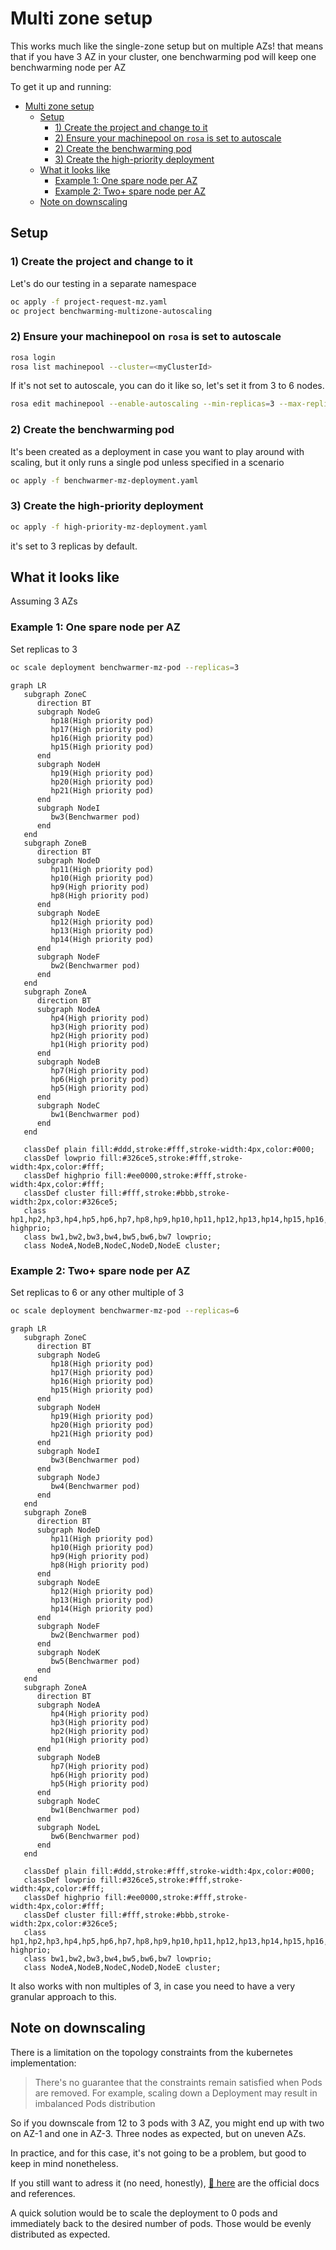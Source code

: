 # Multi zone setup

This works much like the single-zone setup but on multiple AZs! that means that if you have 3 AZ in your cluster, one benchwarming pod will keep one benchwarming node per AZ

To get it up and running:

- [Multi zone setup](#multi-zone-setup)
	- [Setup](#setup)
		- [1) Create the project and change to it](#1-create-the-project-and-change-to-it)
		- [2) Ensure your machinepool on `rosa` is set to autoscale](#2-ensure-your-machinepool-on-rosa-is-set-to-autoscale)
		- [2) Create the benchwarming pod](#2-create-the-benchwarming-pod)
		- [3) Create the high-priority deployment](#3-create-the-high-priority-deployment)
	- [What it looks like](#what-it-looks-like)
		- [Example 1: One spare node per AZ](#example-1-one-spare-node-per-az)
		- [Example 2: Two+ spare node per AZ](#example-2-two-spare-node-per-az)
	- [Note on downscaling](#note-on-downscaling)

## Setup

### 1) Create the project and change to it

Let's do our testing in a separate namespace

```bash
oc apply -f project-request-mz.yaml
oc project benchwarming-multizone-autoscaling
```

### 2) Ensure your machinepool on `rosa` is set to autoscale

```bash
rosa login
rosa list machinepool --cluster=<myClusterId>
```

If it's not set to autoscale, you can do it like so, let's set it from 3 to 6 nodes.

```bash
rosa edit machinepool --enable-autoscaling --min-replicas=3 --max-replicas=6 --cluster=<myClusterId> <myMachinePoolId>
```

### 2) Create the benchwarming pod

It's been created as a deployment in case you want to play around with scaling, but it only runs a single pod unless specified in a scenario

```bash
oc apply -f benchwarmer-mz-deployment.yaml
```

### 3) Create the high-priority deployment

```bash
oc apply -f high-priority-mz-deployment.yaml
```

it's set to 3 replicas by default.

## What it looks like

Assuming 3 AZs

### Example 1: One spare node per AZ

Set replicas to 3

```bash
oc scale deployment benchwarmer-mz-pod --replicas=3
```

```mermaid
graph LR
   subgraph ZoneC
      direction BT
      subgraph NodeG
         hp18(High priority pod)
         hp17(High priority pod)
         hp16(High priority pod)
         hp15(High priority pod)
      end
      subgraph NodeH
         hp19(High priority pod)
         hp20(High priority pod)
         hp21(High priority pod)
      end
      subgraph NodeI
         bw3(Benchwarmer pod)
      end
   end
   subgraph ZoneB
      direction BT
      subgraph NodeD
         hp11(High priority pod)
         hp10(High priority pod)
         hp9(High priority pod)
         hp8(High priority pod)
      end
      subgraph NodeE
         hp12(High priority pod)
         hp13(High priority pod)
         hp14(High priority pod)
      end
      subgraph NodeF
         bw2(Benchwarmer pod)
      end
   end
   subgraph ZoneA
      direction BT
      subgraph NodeA
         hp4(High priority pod)
         hp3(High priority pod)
         hp2(High priority pod)
         hp1(High priority pod)
      end
      subgraph NodeB
         hp7(High priority pod)
         hp6(High priority pod)
         hp5(High priority pod)
      end
      subgraph NodeC
         bw1(Benchwarmer pod)
      end
   end

   classDef plain fill:#ddd,stroke:#fff,stroke-width:4px,color:#000;
   classDef lowprio fill:#326ce5,stroke:#fff,stroke-width:4px,color:#fff;
   classDef highprio fill:#ee0000,stroke:#fff,stroke-width:4px,color:#fff;
   classDef cluster fill:#fff,stroke:#bbb,stroke-width:2px,color:#326ce5;
   class hp1,hp2,hp3,hp4,hp5,hp6,hp7,hp8,hp9,hp10,hp11,hp12,hp13,hp14,hp15,hp16,hp17,hp18,hp19,hp20,hp21 highprio;
   class bw1,bw2,bw3,bw4,bw5,bw6,bw7 lowprio;
   class NodeA,NodeB,NodeC,NodeD,NodeE cluster;
```

### Example 2: Two+ spare node per AZ

Set replicas to 6 or any other multiple of 3

```bash
oc scale deployment benchwarmer-mz-pod --replicas=6
```

```mermaid
graph LR
   subgraph ZoneC
      direction BT
      subgraph NodeG
         hp18(High priority pod)
         hp17(High priority pod)
         hp16(High priority pod)
         hp15(High priority pod)
      end
      subgraph NodeH
         hp19(High priority pod)
         hp20(High priority pod)
         hp21(High priority pod)
      end
      subgraph NodeI
         bw3(Benchwarmer pod)
      end
      subgraph NodeJ
         bw4(Benchwarmer pod)
      end
   end
   subgraph ZoneB
      direction BT
      subgraph NodeD
         hp11(High priority pod)
         hp10(High priority pod)
         hp9(High priority pod)
         hp8(High priority pod)
      end
      subgraph NodeE
         hp12(High priority pod)
         hp13(High priority pod)
         hp14(High priority pod)
      end
      subgraph NodeF
         bw2(Benchwarmer pod)
      end
      subgraph NodeK
         bw5(Benchwarmer pod)
      end
   end
   subgraph ZoneA
      direction BT
      subgraph NodeA
         hp4(High priority pod)
         hp3(High priority pod)
         hp2(High priority pod)
         hp1(High priority pod)
      end
      subgraph NodeB
         hp7(High priority pod)
         hp6(High priority pod)
         hp5(High priority pod)
      end
      subgraph NodeC
         bw1(Benchwarmer pod)
      end
      subgraph NodeL
         bw6(Benchwarmer pod)
      end
   end

   classDef plain fill:#ddd,stroke:#fff,stroke-width:4px,color:#000;
   classDef lowprio fill:#326ce5,stroke:#fff,stroke-width:4px,color:#fff;
   classDef highprio fill:#ee0000,stroke:#fff,stroke-width:4px,color:#fff;
   classDef cluster fill:#fff,stroke:#bbb,stroke-width:2px,color:#326ce5;
   class hp1,hp2,hp3,hp4,hp5,hp6,hp7,hp8,hp9,hp10,hp11,hp12,hp13,hp14,hp15,hp16,hp17,hp18,hp19,hp20,hp21 highprio;
   class bw1,bw2,bw3,bw4,bw5,bw6,bw7 lowprio;
   class NodeA,NodeB,NodeC,NodeD,NodeE cluster;
```

It also works with non multiples of 3, in case you need to have a very granular approach to this.

## Note on downscaling

There is a limitation on the topology constraints from the kubernetes implementation:

> There's no guarantee that the constraints remain satisfied when Pods are removed. For example, scaling down a Deployment may result in imbalanced Pods distribution

So if you downscale from 12 to 3 pods with 3 AZ, you might end up with two on AZ-1 and one in AZ-3. Three nodes as expected, but on uneven AZs.

In practice, and for this case, it's not going to be a problem, but good to keep in mind nonetheless.

If you still want to adress it (no need, honestly), [🔗 here](https://kubernetes.io/docs/concepts/scheduling-eviction/topology-spread-constraints/#known-limitations) are the official docs and references.

A quick solution would be to scale the deployment to 0 pods and immediately back to the desired number of pods. Those would be evenly distributed as expected.
